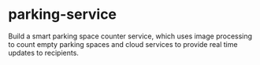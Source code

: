 # parking-service
Build a smart parking space counter service, which uses image processing to count empty parking spaces and cloud services to provide real time updates to recipients.
